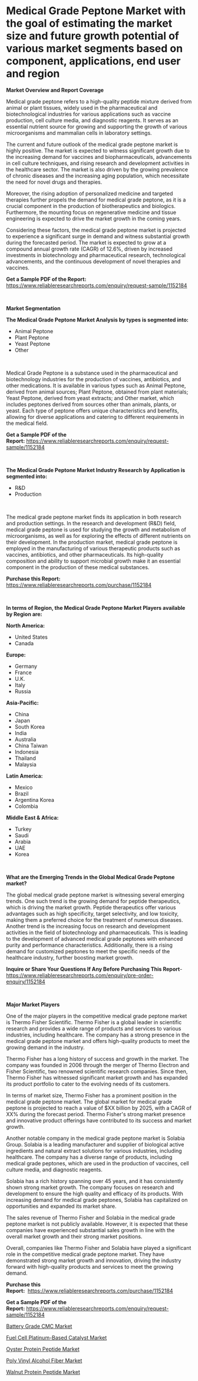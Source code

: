 <p><h1>Medical Grade Peptone Market with the goal of estimating the market size and future growth potential of various market segments based on component, applications, end user and region</h1></p><p><strong>Market Overview and Report Coverage</strong></p>
<p><p>Medical grade peptone refers to a high-quality peptide mixture derived from animal or plant tissues, widely used in the pharmaceutical and biotechnological industries for various applications such as vaccine production, cell culture media, and diagnostic reagents. It serves as an essential nutrient source for growing and supporting the growth of various microorganisms and mammalian cells in laboratory settings.</p><p>The current and future outlook of the medical grade peptone market is highly positive. The market is expected to witness significant growth due to the increasing demand for vaccines and biopharmaceuticals, advancements in cell culture techniques, and rising research and development activities in the healthcare sector. The market is also driven by the growing prevalence of chronic diseases and the increasing aging population, which necessitate the need for novel drugs and therapies.</p><p>Moreover, the rising adoption of personalized medicine and targeted therapies further propels the demand for medical grade peptone, as it is a crucial component in the production of biotherapeutics and biologics. Furthermore, the mounting focus on regenerative medicine and tissue engineering is expected to drive the market growth in the coming years.</p><p>Considering these factors, the medical grade peptone market is projected to experience a significant surge in demand and witness substantial growth during the forecasted period. The market is expected to grow at a compound annual growth rate (CAGR) of 12.6%, driven by increased investments in biotechnology and pharmaceutical research, technological advancements, and the continuous development of novel therapies and vaccines.</p></p>
<p><strong>Get a Sample PDF of the Report:</strong> <a href="https://www.reliableresearchreports.com/enquiry/request-sample/1152184">https://www.reliableresearchreports.com/enquiry/request-sample/1152184</a></p>
<p>&nbsp;</p>
<p><strong>Market Segmentation</strong></p>
<p><strong>The Medical Grade Peptone Market Analysis by types is segmented into:</strong></p>
<p><ul><li>Animal Peptone</li><li>Plant Peptone</li><li>Yeast Peptone</li><li>Other</li></ul></p>
<p>&nbsp;</p>
<p><p>Medical Grade Peptone is a substance used in the pharmaceutical and biotechnology industries for the production of vaccines, antibiotics, and other medications. It is available in various types such as Animal Peptone, derived from animal sources; Plant Peptone, obtained from plant materials; Yeast Peptone, derived from yeast extracts; and Other market, which includes peptones derived from sources other than animals, plants, or yeast. Each type of peptone offers unique characteristics and benefits, allowing for diverse applications and catering to different requirements in the medical field.</p></p>
<p><strong>Get a Sample PDF of the Report:</strong>&nbsp;<a href="https://www.reliableresearchreports.com/enquiry/request-sample/1152184">https://www.reliableresearchreports.com/enquiry/request-sample/1152184</a></p>
<p>&nbsp;</p>
<p><strong>The Medical Grade Peptone Market Industry Research by Application is segmented into:</strong></p>
<p><ul><li>R&D</li><li>Production</li></ul></p>
<p>&nbsp;</p>
<p><p>The medical grade peptone market finds its application in both research and production settings. In the research and development (R&D) field, medical grade peptone is used for studying the growth and metabolism of microorganisms, as well as for exploring the effects of different nutrients on their development. In the production market, medical grade peptone is employed in the manufacturing of various therapeutic products such as vaccines, antibiotics, and other pharmaceuticals. Its high-quality composition and ability to support microbial growth make it an essential component in the production of these medical substances.</p></p>
<p><strong>Purchase this Report:</strong>&nbsp; <a href="https://www.reliableresearchreports.com/purchase/1152184">https://www.reliableresearchreports.com/purchase/1152184</a></p>
<p>&nbsp;</p>
<p><strong>In terms of Region, the Medical Grade Peptone Market Players available by Region are:</strong></p>
<p>
    <p> <strong> North America: </strong>
        <ul>
            <li>United States</li>
            <li>Canada</li>
        </ul>
        </p> 
    <p> <strong> Europe: </strong>
        <ul>
            <li>Germany</li>
            <li>France</li>
            <li>U.K.</li>
            <li>Italy</li>
            <li>Russia</li>
        </ul>
        </p> 
    <p> <strong> Asia-Pacific: </strong>
        <ul>
            <li>China</li>
            <li>Japan</li>
            <li>South Korea</li>
            <li>India</li>
            <li>Australia</li>
            <li>China Taiwan</li>
            <li>Indonesia</li>
            <li>Thailand</li>
            <li>Malaysia</li>
        </ul>
        </p> 
    <p> <strong> Latin America: </strong>
        <ul>
            <li>Mexico</li>
            <li>Brazil</li>
            <li>Argentina Korea</li>
            <li>Colombia</li>
        </ul>
        </p> 
    <p> <strong> Middle East & Africa: </strong>
        <ul>
            <li>Turkey</li>
            <li>Saudi</li>
            <li>Arabia</li>
            <li>UAE</li>
            <li>Korea</li>
        </ul>
    </p>
    </p>
<p>&nbsp;</p>
<p><strong>What are the Emerging Trends in the Global Medical Grade Peptone market?</strong></p>
<p><p>The global medical grade peptone market is witnessing several emerging trends. One such trend is the growing demand for peptide therapeutics, which is driving the market growth. Peptide therapeutics offer various advantages such as high specificity, target selectivity, and low toxicity, making them a preferred choice for the treatment of numerous diseases. Another trend is the increasing focus on research and development activities in the field of biotechnology and pharmaceuticals. This is leading to the development of advanced medical grade peptones with enhanced purity and performance characteristics. Additionally, there is a rising demand for customized peptones to meet the specific needs of the healthcare industry, further boosting market growth.</p></p>
<p><strong>Inquire or Share Your Questions If Any Before Purchasing This Report</strong>- <a href="https://www.reliableresearchreports.com/enquiry/pre-order-enquiry/1152184">https://www.reliableresearchreports.com/enquiry/pre-order-enquiry/1152184</a></p>
<p>&nbsp;</p>
<p><strong>Major Market Players</strong></p>
<p><p>One of the major players in the competitive medical grade peptone market is Thermo Fisher Scientific. Thermo Fisher is a global leader in scientific research and provides a wide range of products and services to various industries, including healthcare. The company has a strong presence in the medical grade peptone market and offers high-quality products to meet the growing demand in the industry.</p><p>Thermo Fisher has a long history of success and growth in the market. The company was founded in 2006 through the merger of Thermo Electron and Fisher Scientific, two renowned scientific research companies. Since then, Thermo Fisher has witnessed significant market growth and has expanded its product portfolio to cater to the evolving needs of its customers.</p><p>In terms of market size, Thermo Fisher has a prominent position in the medical grade peptone market. The global market for medical grade peptone is projected to reach a value of $XX billion by 2025, with a CAGR of XX% during the forecast period. Thermo Fisher's strong market presence and innovative product offerings have contributed to its success and market growth.</p><p>Another notable company in the medical grade peptone market is Solabia Group. Solabia is a leading manufacturer and supplier of biological active ingredients and natural extract solutions for various industries, including healthcare. The company has a diverse range of products, including medical grade peptones, which are used in the production of vaccines, cell culture media, and diagnostic reagents.</p><p>Solabia has a rich history spanning over 45 years, and it has consistently shown strong market growth. The company focuses on research and development to ensure the high quality and efficacy of its products. With increasing demand for medical grade peptones, Solabia has capitalized on opportunities and expanded its market share.</p><p>The sales revenue of Thermo Fisher and Solabia in the medical grade peptone market is not publicly available. However, it is expected that these companies have experienced substantial sales growth in line with the overall market growth and their strong market positions.</p><p>Overall, companies like Thermo Fisher and Solabia have played a significant role in the competitive medical grade peptone market. They have demonstrated strong market growth and innovation, driving the industry forward with high-quality products and services to meet the growing demand.</p></p>
<p><strong>Purchase this Report:</strong>&nbsp;&nbsp;<a href="https://www.reliableresearchreports.com/purchase/1152184">https://www.reliableresearchreports.com/purchase/1152184</a></p>
<p></p>
<p><strong>Get a Sample PDF of the Report:</strong>&nbsp;<a href="https://www.reliableresearchreports.com/enquiry/request-sample/1152184">https://www.reliableresearchreports.com/enquiry/request-sample/1152184</a></p>
<p><p><a href="https://github.com/rahu1505/Market-Research-Report-List-1/blob/main/battery-grade-cmc-market.md">Battery Grade CMC Market</a></p><p><a href="https://github.com/rahu1506/Market-Research-Report-List-1/blob/main/fuel-cell-platinum-based-catalyst-market.md">Fuel Cell Platinum-Based Catalyst Market</a></p><p><a href="https://github.com/rahu1502/Market-Research-Report-List-1/blob/main/oyster-protein-peptide-market.md">Oyster Protein Peptide Market</a></p><p><a href="https://github.com/rahu1503/Market-Research-Report-List-1/blob/main/poly-vinyl-alcohol-fiber-market.md">Poly Vinyl Alcohol Fiber Market</a></p><p><a href="https://github.com/rahu1501/Market-Research-Report-List-1/blob/main/walnut-protein-peptide-market.md">Walnut Protein Peptide Market</a></p></p>